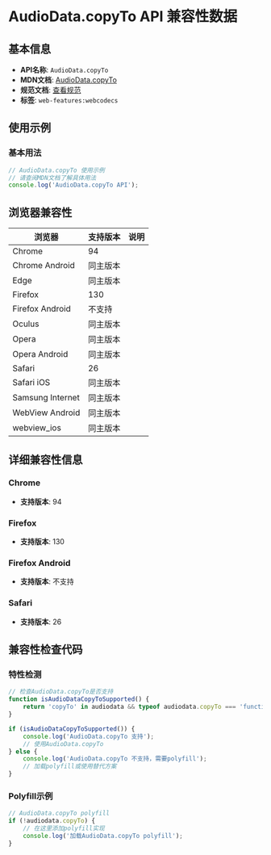 # AudioData.copyTo API 兼容性数据

## 基本信息

- **API名称**: `AudioData.copyTo`
- **MDN文档**: [AudioData.copyTo](https://developer.mozilla.org/docs/Web/API/AudioData/copyTo)
- **规范文档**: [查看规范](https://w3c.github.io/webcodecs/#dom-audiodata-copyto)
- **标签**: `web-features:webcodecs`

## 使用示例

### 基本用法

```javascript
// AudioData.copyTo 使用示例
// 请查阅MDN文档了解具体用法
console.log('AudioData.copyTo API');
```

## 浏览器兼容性

| 浏览器 | 支持版本 | 说明 |
|--------|----------|------|
| Chrome | 94 |  |
| Chrome Android | 同主版本 |  |
| Edge | 同主版本 |  |
| Firefox | 130 |  |
| Firefox Android | 不支持 |  |
| Oculus | 同主版本 |  |
| Opera | 同主版本 |  |
| Opera Android | 同主版本 |  |
| Safari | 26 |  |
| Safari iOS | 同主版本 |  |
| Samsung Internet | 同主版本 |  |
| WebView Android | 同主版本 |  |
| webview_ios | 同主版本 |  |

## 详细兼容性信息

### Chrome

- **支持版本**: 94

### Firefox

- **支持版本**: 130

### Firefox Android

- **支持版本**: 不支持

### Safari

- **支持版本**: 26

## 兼容性检查代码

### 特性检测

```javascript
// 检查AudioData.copyTo是否支持
function isAudioDataCopyToSupported() {
    return 'copyTo' in audiodata && typeof audiodata.copyTo === 'function';
}

if (isAudioDataCopyToSupported()) {
    console.log('AudioData.copyTo 支持');
    // 使用AudioData.copyTo
} else {
    console.log('AudioData.copyTo 不支持，需要polyfill');
    // 加载polyfill或使用替代方案
}
```

### Polyfill示例

```javascript
// AudioData.copyTo polyfill
if (!audiodata.copyTo) {
    // 在这里添加polyfill实现
    console.log('加载AudioData.copyTo polyfill');
}
```

